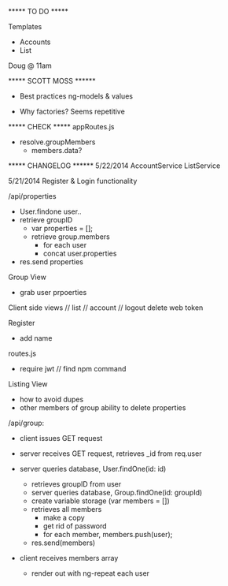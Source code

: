 ***** TO DO *****


Templates
  - Accounts
  - List

Doug @ 11am 

***** SCOTT MOSS ******
- Best practices ng-models & values

- Why factories? Seems repetitive



***** CHECK *****
appRoutes.js
  - resolve.groupMembers
    - members.data?

***** CHANGELOG ******
5/22/2014
AccountService
ListService

5/21/2014
Register & Login functionality

/api/properties
  - User.findone user..
  - retrieve groupID
    - var properties = [];
    - retrieve group.members
      - for each user
      - concat user.properties
  - res.send properties

Group View
  - grab user prpoerties

Client side views
// list
// account
// logout
  delete web token

Register
  - add name

routes.js
  - require jwt // find npm command

Listing View
  - how to avoid dupes
  - other members of group ability to delete properties

/api/group:
  - client issues GET request
  - server receives GET request, retrieves _id from req.user
  - server queries database, User.findOne(id: id)
    - retrieves groupID from user
    - server queries database, Group.findOne(id: groupId)
    - create variable storage (var members = [])
    - retrieves all members
      - make a copy
      - get rid of password
      - for each member, members.push(user);
    - res.send(members)

  - client receives members array
    - render out with ng-repeat each user